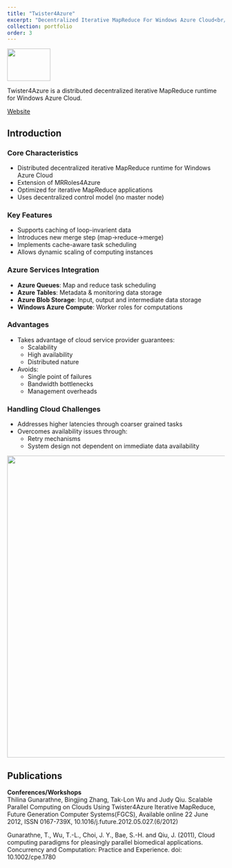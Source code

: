 ```yaml
---
title: "Twister4Azure"
excerpt: "Decentralized Iterative MapReduce For Windows Azure Cloud<br/><img src='/JudyFox/images/azureimage1.png' width='100' height='75'>"
collection: portfolio
order: 3
---
```

<img src='/JudyFox/images/azureimage1.png' width='100' height='75'>

Twister4Azure is a distributed decentralized iterative MapReduce runtime for Windows Azure Cloud.

[Website](http://salsahpc.indiana.edu/twister4azure/)

## Introduction
### Core Characteristics
- Distributed decentralized iterative MapReduce runtime for Windows Azure Cloud
- Extension of MRRoles4Azure
- Optimized for iterative MapReduce applications
- Uses decentralized control model (no master node)

### Key Features
- Supports caching of loop-invarient data
- Introduces new merge step (map->reduce->merge)
- Implements cache-aware task scheduling
- Allows dynamic scaling of computing instances

### Azure Services Integration
- **Azure Queues**: Map and reduce task scheduling
- **Azure Tables**: Metadata & monitoring data storage
- **Azure Blob Storage**: Input, output and intermediate data storage
- **Windows Azure Compute**: Worker roles for computations

### Advantages
- Takes advantage of cloud service provider guarantees:
  - Scalability
  - High availability
  - Distributed nature
- Avoids:
  - Single point of failures
  - Bandwidth bottlenecks
  - Management overheads

### Handling Cloud Challenges
- Addresses higher latencies through coarser grained tasks
- Overcomes availability issues through:
  - Retry mechanisms
  - System design not dependent on immediate data availability


<img src='/JudyFox/images/azuremodel.png' width='800' height='700'>

## Publications
**Conferences/Workshops**  
Thilina Gunarathne, Bingjing Zhang, Tak-Lon Wu and Judy Qiu. Scalable Parallel Computing on Clouds Using Twister4Azure Iterative MapReduce, Future Generation Computer Systems(FGCS), Available online 22 June 2012, ISSN 0167-739X, 10.1016/j.future.2012.05.027.(6/2012)

​Gunarathne, T., Wu, T.-L., Choi, J. Y., Bae, S.-H. and Qiu, J. (2011), Cloud computing paradigms for pleasingly parallel biomedical applications. Concurrency and Computation: Practice and Experience. doi: 10.1002/cpe.1780

